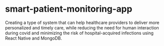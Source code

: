 # smart-patient-monitoring-app
Creating a  type of system that can help healthcare providers to deliver more personalized and timely care, while reducing the need for human interaction during covid and minimizing the risk of hospital-acquired infections using React Native and MongoDB. 
